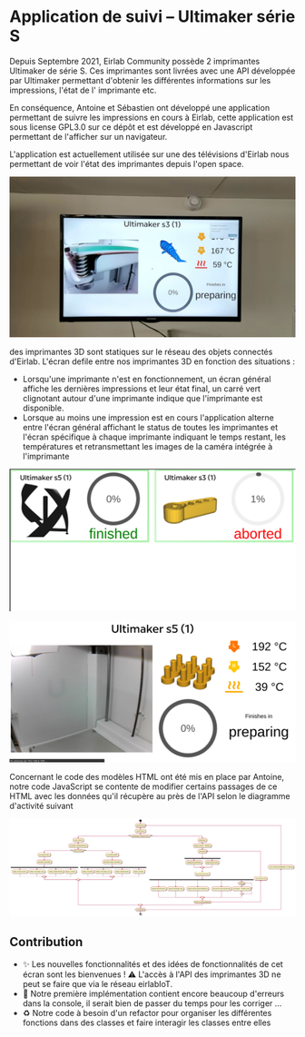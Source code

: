 # Application de suivi – Ultimaker série S

Depuis Septembre 2021, Eirlab Community possède 2 imprimantes Ultimaker de série S. Ces imprimantes sont livrées avec
une API développée par Ultimaker permettant d'obtenir les différentes informations sur les impressions, l'état de l'
imprimante etc.

En conséquence, Antoine et Sébastien ont développé une application permettant de suivre les impressions en cours à
Eirlab, cette application est sous license GPL3.0 sur ce dépôt et est développé en Javascript permettant de l'afficher
sur un navigateur.

L'application est actuellement utilisée sur une des télévisions d'Eirlab nous permettant de voir l'état des imprimantes
depuis l'open space.

![tv](tv.jpg)

des imprimantes 3D sont statiques sur le réseau des objets connectés d'Eirlab. L'écran defile entre nos imprimantes 3D
en fonction des situations :

+ Lorsqu'une imprimante n'est en fonctionnement, un écran général affiche les dernières impressions et leur état final,
  un carré vert clignotant autour d'une imprimante indique que l'imprimante est disponible.
+ Lorsque au moins une impression est en cours l'application alterne entre l'écran général affichant le status de toutes
  les imprimantes et l'écran spécifique à chaque imprimante indiquant le temps restant, les températures et
  retransmettant les images de la caméra intégrée à l'imprimante

![general](general.png)

![specific](specific.png)

Concernant le code des modèles HTML ont été mis en place par Antoine, notre code JavaScript se contente de modifier
certains passages de ce HTML avec les données qu'il récupère au près de l'API selon le diagramme d'activité suivant

![activity](activity.png)

## Contribution

+ ✨ Les nouvelles fonctionnalités et des idées de fonctionnalités de cet écran sont les bienvenues ! ⚠️ L'accès à l'API des imprimantes 3D ne peut se faire que via le réseau eirlabIoT.
+ 🐛 Notre première implémentation contient encore beaucoup d'erreurs dans la console, il serait bien de passer du temps pour les corriger ...
+ ♻️ Notre code à besoin d'un refactor pour organiser les différentes fonctions dans des classes et faire interagir les classes entre elles